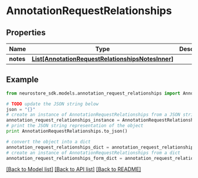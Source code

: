 # AnnotationRequestRelationships


## Properties
Name | Type | Description | Notes
------------ | ------------- | ------------- | -------------
**notes** | [**List[AnnotationRequestRelationshipsNotesInner]**](AnnotationRequestRelationshipsNotesInner.md) |  | [optional] 

## Example

```python
from neurostore_sdk.models.annotation_request_relationships import AnnotationRequestRelationships

# TODO update the JSON string below
json = "{}"
# create an instance of AnnotationRequestRelationships from a JSON string
annotation_request_relationships_instance = AnnotationRequestRelationships.from_json(json)
# print the JSON string representation of the object
print AnnotationRequestRelationships.to_json()

# convert the object into a dict
annotation_request_relationships_dict = annotation_request_relationships_instance.to_dict()
# create an instance of AnnotationRequestRelationships from a dict
annotation_request_relationships_form_dict = annotation_request_relationships.from_dict(annotation_request_relationships_dict)
```
[[Back to Model list]](../README.md#documentation-for-models) [[Back to API list]](../README.md#documentation-for-api-endpoints) [[Back to README]](../README.md)


